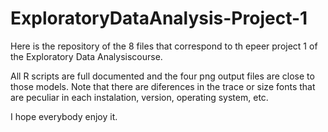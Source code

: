 ExploratoryDataAnalysis-Project-1
=================================

Here is the repository of the 8 files that correspond to th epeer project 1 of the 
Exploratory Data Analysiscourse.

All R scripts are full documented and the four png output files are close to those models. 
Note that there are diferences in the trace or size fonts that are peculiar in each instalation, version, operating system, etc.

I hope everybody enjoy it.

